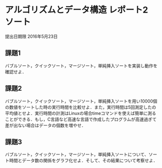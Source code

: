 # アルゴリズムとデータ構造 レポート2 ソート

提出日期限 2016年5月23日

## 課題1

バブルソート，クイックソート，マージソート，単純挿入ソートを実装し動作を確認せよ．
 
## 課題2

バブルソート，クイックソート，マージソート，単純挿入ソートを用い10000個の数値をソートした時の実行時間を比較せよ．また，実行時間は5回測定したの平均値とせよ．実行時間の計測はLinuxの場合timeコマンドを使えば簡単に測ることができる．もし，C言語など高速な言語で作成したプログラムが高速過ぎて差が出ない場合はデータの個数を増やせ．

## 課題3 

バブルソート，クイックソート，マージソート，単純挿入ソートについて、ソート時間とデータ数の関係をグラフ化せよ．そして、その結果について考察せよ．
